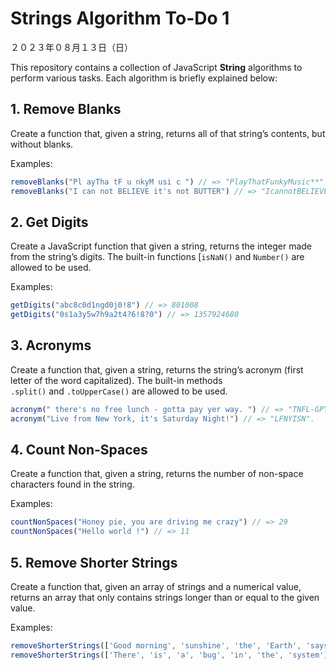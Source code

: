 # Strings Algorithm To-Do 1
２０２３年０８月１３日（日）

This repository contains a collection of JavaScript **String** algorithms to perform various tasks. Each algorithm is briefly explained below:

## 1. Remove Blanks

Create a function that, given a string, returns all of that string’s contents, but without blanks.

Examples:

```jsx
removeBlanks("Pl ayTha tF u nkyM usi c ") // => "PlayThatFunkyMusic**"
removeBlanks("I can not BELIEVE it's not BUTTER") // => "IcannotBELIEVEit'snotBUTTER"
```


## 2. Get Digits

Create a JavaScript function that given a string, returns the integer made from the string’s digits. The built-in functions [`isNaN()` and `Number()` are allowed to be used.

Examples:

```jsx
getDigits("abc8c0d1ngd0j0!8") // => 801008
getDigits("0s1a3y5w7h9a2t4?6!8?0") // => 1357924680
```

## 3. Acronyms

Create a function that, given a string, returns the string’s acronym (first letter of the word capitalized). The built-in methods `.split()` and `.toUpperCase()` are allowed to be used.

```jsx
acronym(" there's no free lunch - gotta pay yer way. ") // => "TNFL-GPYW".
acronym("Live from New York, it's Saturday Night!") // => "LFNYISN".
```


## 4. Count Non-Spaces

Create a function that, given a string, returns the number of non-space characters found in the string.

Examples:

```jsx
countNonSpaces("Honey pie, you are driving me crazy") // => 29
countNonSpaces("Hello world !") // => 11
```


## 5. Remove Shorter Strings

Create a function that, given an array of strings and a numerical value, returns an array that only contains strings longer than or equal to the given value.

Examples:

```jsx
removeShorterStrings(['Good morning', 'sunshine', 'the', 'Earth', 'says', 'hello'], 4) // => ['Good morning', 'sunshine', 'Earth', 'says', 'hello']
removeShorterStrings(['There', 'is', 'a', 'bug', 'in', 'the', 'system'], 3) // => ['There', 'bug', 'the', 'system']
```
